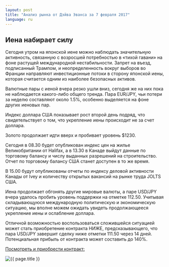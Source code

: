 ```yaml
---
layout: post
title: "Анализ рынка от Дэйва Эванса за 7 февраля 2017"
language: ru
---
```

## Иена набирает силу

Сегодня утром на японской иене можно наблюдать значительную активность, связанную с возросшей потребностью в «тихой гавани» на фоне растущей международной нестабильности. Запрет на въезд, подписанный Трампом, и неопределенность вокруг выборов во Франции направляют инвестиционные потоки в сторону японской иены, которая считается одним из наиболее безопасных активов.

Валютные пары с иеной вчера резко ушли вниз, сегодня же на них пока не наблюдается какого-либо общего тренда. Пара EUR/JPY, чьи потери за неделю составляют около 1.5%, особенно выделяется на фоне других иеновых пар.

Индекс доллара США показывает рост второй день подряд, что свидетельствует о том, что укрепление иены происходит не за счет доллара.

Золото продолжает идти вверх и пробивает уровень $1230.

Сегодня в 08.30 будет опубликован индекс цен на жилье Великобритании от Halifax, а в 13.30 в Канаде выйдут данные по торговому балансу и числу выданных разрешений на строительство. Отчет по торговому балансу США станет доступен в то же время.

В 15.00 будут опубликованы отчеты по индексу деловой активности Канады от Ivey и количеству открытых вакансий на рынке труда JOLTS США.

Иена продолжает обгонять другие мировые валюты, а паре USD/JPY вчера удалось пробить уровень поддержки на отметке 112.50. Учитывая складывающуюся международную политическую и экономическую ситуацию, мы вполне можем ожидать увидеть продолжающееся укрепление иены и ослабление доллара.

Отличной возможностью воспользоваться сложившейся ситуацией может стать приобретение контракта НИЖЕ, предсказывающего, что пара USD/JPY завершит сделку ниже отметки 111.50 через 14 дней. Потенциальная прибыль от контракта может составить до 140%.

<a href="http://record.binary.com/_bivVDfg8lHux76XffYA0JmNd7ZgqdRLk/1/?market=forex&amp;underlying=frxUSDJPY&amp;formname=higherlower&amp;duration_amount=14&amp;duration_units=d&amp;amount=10&amp;amount_type=payout&amp;expiry_type=duration&amp;barrier=111.50&amp;s=1&amp;t=VQeuyKJNN3jIq0yo9sx89J0co5lt24DG" target="_blank">Посмотреть и приобрести контракт:</a>

<img class="post-image" src="{{ site.url }}/images/Daily-Review_February-7-2017_RU.png" alt="{{ page.title }}">